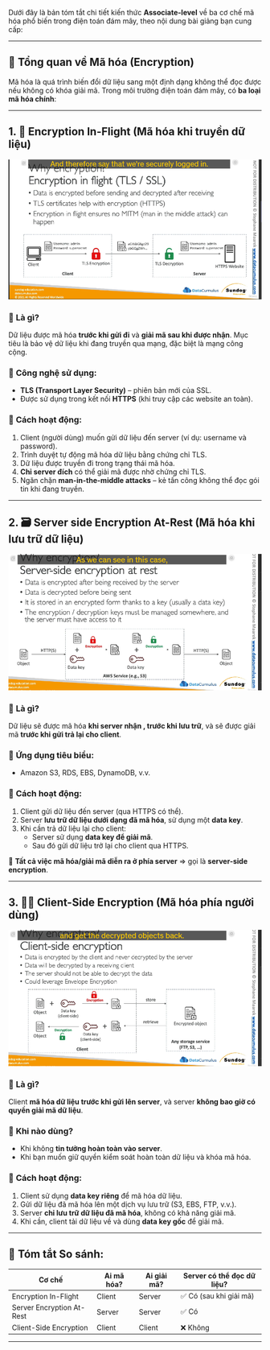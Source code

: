 Dưới đây là bản tóm tắt chi tiết kiến thức **Associate-level** về ba cơ chế mã hóa phổ biến trong điện toán đám mây, theo nội dung bài giảng bạn cung cấp:

---

## 🔐 **Tổng quan về Mã hóa (Encryption)**

Mã hóa là quá trình biến đổi dữ liệu sang một định dạng không thể đọc được nếu không có khóa giải mã. Trong môi trường điện toán đám mây, có **ba loại mã hóa chính**:

---

## 1. 📡 **Encryption In-Flight (Mã hóa khi truyền dữ liệu)**

![1745078861997](image/encryption101/1745078861997.png)

### 🔸 **Là gì?**

Dữ liệu được mã hóa **trước khi gửi đi** và **giải mã sau khi được nhận**. Mục tiêu là bảo vệ dữ liệu khi đang truyền qua mạng, đặc biệt là mạng công cộng.

### 🔸 **Công nghệ sử dụng:**

- **TLS (Transport Layer Security)** – phiên bản mới của SSL.
- Được sử dụng trong kết nối **HTTPS** (khi truy cập các website an toàn).

### 🔸 **Cách hoạt động:**

1. Client (người dùng) muốn gửi dữ liệu đến server (ví dụ: username và password).
2. Trình duyệt tự động mã hóa dữ liệu bằng chứng chỉ TLS.
3. Dữ liệu được truyền đi trong trạng thái mã hóa.
4. **Chỉ server đích** có thể giải mã được nhờ chứng chỉ TLS.
5. Ngăn chặn **man-in-the-middle attacks** – kẻ tấn công không thể đọc gói tin khi đang truyền.

---

## 2. 🗃️ **Server side Encryption At-Rest (Mã hóa khi lưu trữ dữ liệu)**

![1745079066767](image/encryption101/1745079066767.png)

### 🔸 **Là gì?**

Dữ liệu sẽ được mã hóa **khi server nhận , trước khi lưu trữ**, và sẽ được giải mã **trước khi gửi trả lại cho client**.

### 🔸 **Ứng dụng tiêu biểu:**

- Amazon S3, RDS, EBS, DynamoDB, v.v.

### 🔸 **Cách hoạt động:**

1. Client gửi dữ liệu đến server (qua HTTPS có thể).
2. Server **lưu trữ dữ liệu dưới dạng đã mã hóa**, sử dụng một **data key**.
3. Khi cần trả dữ liệu lại cho client:
   - Server sử dụng **data key để giải mã**.
   - Sau đó gửi dữ liệu trở lại cho client qua HTTPS.

📌 **Tất cả việc mã hóa/giải mã diễn ra ở phía server** ⇒ gọi là **server-side encryption**.

---

## 3. 🧑‍💻 **Client-Side Encryption (Mã hóa phía người dùng)**

![1745079138281](image/encryption101/1745079138281.png)

### 🔸 **Là gì?**

Client **mã hóa dữ liệu trước khi gửi lên server**, và server **không bao giờ có quyền giải mã dữ liệu**.

### 🔸 **Khi nào dùng?**

- Khi không **tin tưởng hoàn toàn vào server**.
- Khi bạn muốn giữ quyền kiểm soát hoàn toàn dữ liệu và khóa mã hóa.

### 🔸 **Cách hoạt động:**

1. Client sử dụng **data key riêng** để mã hóa dữ liệu.
2. Gửi dữ liệu đã mã hóa lên một dịch vụ lưu trữ (S3, EBS, FTP, v.v.).
3. Server **chỉ lưu trữ dữ liệu đã mã hóa**, không có khả năng giải mã.
4. Khi cần, client tải dữ liệu về và dùng **data key gốc** để giải mã.

---

## 🔁 **Tóm tắt So sánh:**

| Cơ chế                    | Ai mã hóa? | Ai giải mã? | Server có thể đọc dữ liệu? |
| ------------------------- | ---------- | ----------- | -------------------------- |
| Encryption In-Flight      | Client     | Server      | ✅ Có (sau khi giải mã)    |
| Server Encryption At-Rest | Server     | Server      | ✅ Có                      |
| Client-Side Encryption    | Client     | Client      | ❌ Không                   |

---
